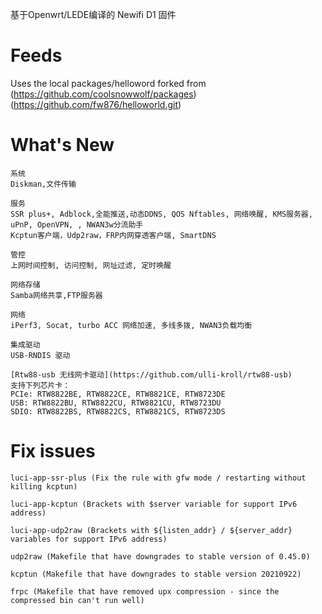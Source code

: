基于Openwrt/LEDE编译的 Newifi D1 固件

# Feeds
Uses the local packages/helloword forked from (https://github.com/coolsnowwolf/packages) (https://github.com/fw876/helloworld.git)

# What's New
```
系统
Diskman,文件传输

服务
SSR plus+, Adblock,全能推送,动态DDNS, QOS Nftables, 网络唤醒, KMS服务器, uPnP, OpenVPN, , NWAN3w分流助手
Kcptun客户端，Udp2raw，FRP内网穿透客户端, SmartDNS

管控
上网时间控制, 访问控制, 网址过滤, 定时唤醒

网络存储
Samba网络共享,FTP服务器

网络
iPerf3, Socat, turbo ACC 网络加速, 多线多拨, NWAN3负载均衡

集成驱动
USB-RNDIS 驱动

[Rtw88-usb 无线网卡驱动](https://github.com/ulli-kroll/rtw88-usb)
支持下列芯片卡：
PCIe: RTW8822BE, RTW8822CE, RTW8821CE, RTW8723DE
USB: RTW8822BU, RTW8822CU, RTW8821CU, RTW8723DU
SDIO: RTW8822BS, RTW8822CS, RTW8821CS, RTW8723DS
```

# Fix issues

```
luci-app-ssr-plus (Fix the rule with gfw mode / restarting without killing kcptun)

luci-app-kcptun (Brackets with $server variable for support IPv6 address)

luci-app-udp2raw (Brackets with ${listen_addr} / ${server_addr} variables for support IPv6 address)

udp2raw (Makefile that have downgrades to stable version of 0.45.0)

kcptun (Makefile that have downgrades to stable version 20210922)

frpc (Makefile that have removed upx compression - since the compressed bin can't run well)
```
